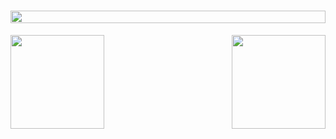 <h1 align="center"><img align="center" src="https://media.giphy.com/media/rlUy2kgxiNm7b2l0lG/giphy.gif" style = "width: -webkit-fill-available;"/></h1>
<img align="left" height="150px" src="https://github-readme-stats.vercel.app/api?username=evergreen901&show_icons=true&theme=monokai&count_private=true">
<img align="right" height="150px" src="https://github-readme-stats.vercel.app/api/top-langs/?username=evergreen901&layout=compact&theme=monokai&count_private=true">
